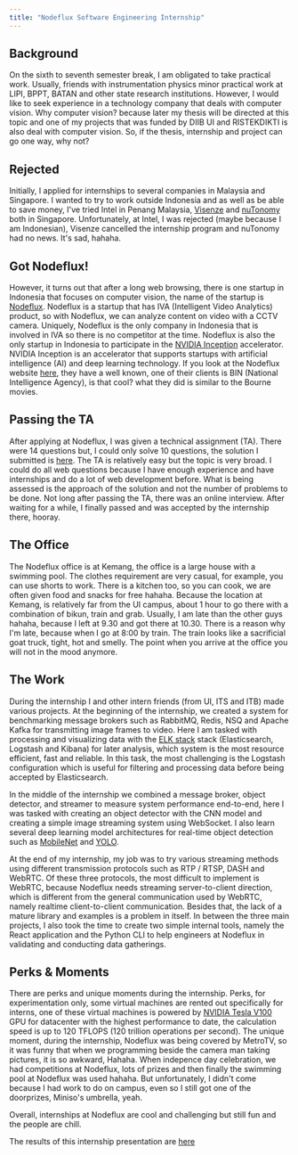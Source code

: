 ```yaml
---
title: "Nodeflux Software Engineering Internship"
---
```


## Background

On the sixth to seventh semester break, I am obligated to take practical work. Usually, friends with instrumentation physics minor practical work at LIPI, BPPT, BATAN and other state research institutions. However, I would like to seek experience in a technology company that deals with computer vision. Why computer vision? because later my thesis will be directed at this topic and one of my projects that was funded by DIIB UI and RISTEKDIKTI is also deal with computer vision. So, if the thesis, internship and project can go one way, why not?

## Rejected

Initially, I applied for internships to several companies in Malaysia and Singapore. I wanted to try to work outside Indonesia and as well as be able to save money, I've tried Intel in Penang Malaysia, [Visenze](https://www.visenze.com/) and [nuTonomy](https://www.nutonomy.com/) both in Singapore.  Unfortunately, at Intel, I was rejected (maybe because I am Indonesian), Visenze cancelled the internship program and nuTonomy had no news. It's sad, hahaha.

## Got Nodeflux!

However, it turns out that after a long web browsing, there is one startup in Indonesia that focuses on computer vision, the name of the startup is [Nodeflux](https://nodeflux.io/). Nodeflux is a startup that has IVA (Intelligent Video Analytics) product, so with Nodeflux, we can analyze content on video with a CCTV camera. Uniquely, Nodeflux is the only company in Indonesia that is involved in IVA so there is no competitor at the time. Nodeflux is also the only startup in Indonesia to participate in the [NVIDIA Inception](https://www.nvidia.com/en-us/deep-learning-ai/startups/) accelerator. NVIDIA Inception is an accelerator that supports startups with artificial intelligence (AI) and deep learning technology. If you look at the Nodeflux website [here](https://nodeflux.io/), they have a well known, one of their clients is BIN (National Intelligence Agency), is that cool? what they did is similar to the Bourne movies.

## Passing the TA

After applying at Nodeflux, I was given a technical assignment (TA). There were 14 questions but, I could only solve 10 questions, the solution I submitted is [here](https://github.com/eufat/nodeflux-ta). The TA is relatively easy but the topic is very broad. I could do all web questions because I have enough experience and have internships and do a lot of web development before. What is being assessed is the approach of the solution and not the number of problems to be done. Not long after passing the TA, there was an online interview. After waiting for a while, I finally passed and was accepted by the internship there, hooray.

## The Office

The Nodeflux office is at Kemang, the office is a large house with a swimming pool. The clothes requirement are very casual, for example, you can use shorts to work. There is a kitchen too, so you can cook, we are often given food and snacks for free hahaha. Because the location at Kemang, is relatively far from the UI campus, about 1 hour to go there with a combination of bikun, train and grab. Usually, I am late than the other guys hahaha, because I left at 9.30 and got there at 10.30. There is a reason why I'm late, because when I go at 8:00 by train. The train looks like a sacrificial goat truck, tight, hot and smelly. The point when you arrive at the office you will not in the mood anymore.

## The Work

During the internship I and other intern friends (from UI, ITS and ITB) made various projects. At the beginning of the internship, we created a system for benchmarking message brokers such as RabbitMQ, Redis, NSQ and Apache Kafka for transmitting image frames to video. Here I am tasked with processing and visualizing data with the [ELK stack](https://www.elastic.co/elk-stack) stack (Elasticsearch, Logstash and Kibana) for later analysis, which system is the most resource efficient, fast and reliable. In this task, the most challenging is the Logstash configuration which is useful for filtering and processing data before being accepted by Elasticsearch.

In the middle of the internship we combined a message broker, object detector, and streamer to measure system performance end-to-end, here I was tasked with creating an object detector with the CNN model and creating a simple image streaming system using WebSocket. I also learn several deep learning model architectures for real-time object detection such as [MobileNet](https://arxiv.org/abs/1704.04861) and [YOLO](https://arxiv.org/abs/1506.02640).

At the end of my internship, my job was to try various streaming methods using different transmission protocols such as RTP / RTSP, DASH and WebRTC. Of these three protocols, the most difficult to implement is WebRTC, because Nodeflux needs streaming server-to-client direction, which is different from the general communication used by WebRTC, namely realtime client-to-client communication. Besides that, the lack of a mature library and examples is a problem in itself. In between the three main projects, I also took the time to create two simple internal tools, namely the React application and the Python CLI to help engineers at Nodeflux in validating and conducting data gatherings.

## Perks & Moments

There are perks and unique moments during the internship. Perks, for experimentation only, some virtual machines are rented out specifically for interns, one of these virtual machines is powered by [NVIDIA Tesla V100](https://www.nvidia.com/en-us/data-center/tesla-v100/) GPU for datacenter with the highest performance to date, the calculation speed is up to 120 TFLOPS (120 trillion operations per second). The unique moment, during the internship, Nodeflux was being covered by MetroTV, so it was funny that when we programming beside the camera man taking pictures, it is so awkward, Hahaha. When indepence day celebration, we had competitions at Nodeflux, lots of prizes and then finally the swimming pool at Nodeflux was used hahaha. But unfortunately, I didn't come because I had work to do on campus, even so I still got one of the doorprizes, Miniso's umbrella, yeah.

Overall, internships at Nodeflux are cool and challenging but still fun and the people are chill.

The results of this internship presentation are [here](/docs/presentation-kp.pdf)
